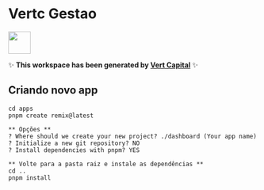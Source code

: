 # Vertc Gestao

<a alt="Nx logo" href="https://nx.dev" target="_blank" rel="noreferrer"><img src="https://raw.githubusercontent.com/nrwl/nx/master/images/nx-logo.png" width="45"></a>

✨ **This workspace has been generated by [Vert Capital](https://vert-capital.com)** ✨

## Criando novo app

```
cd apps
pnpm create remix@latest

** Opções **
? Where should we create your new project? ./dashboard (Your app name)
? Initialize a new git repository? NO
? Install dependencies with pnpm? YES

** Volte para a pasta raiz e instale as dependências **
cd ..
pnpm install
```
